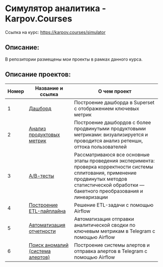 # Симулятор аналитика - Karpov.Courses
Ссылка на курс: https://karpov.courses/simulator

## Описание:
В репозитории размещены мои проекты в рамках данного курса.



## Описание проектов:
| Номер | Название и ссылка | О чем проект                                                     |
|---------------|-------------------|------------------------------------------------------------------|
|1              |[Дашборд](https://github.com/SSaakyan/Projects_KC/tree/main/KC_1.Dashboard)| Построение дашборда в Superset с отображением ключевых метрик|
|2              |[Анализ продуктовых метрик](https://github.com/SSaakyan/Projects_KC/tree/main/KC_2.Product_Metrics_Analysis)|Построение дашбордов с более продвинутыми продуктовыми метриками: визуализируется и проводится анализ ретеншн, оттока пользователей|
|3              |[А/В-тесты](https://github.com/SSaakyan/Projects_KC/tree/main/KC_3.AB_Testing)| Рассматриваюся все основные этапы проведения эксперимента: проверка корректности системы сплитования, применение продвинутых методов статистической обработки — бакетного преобразования и линеаризации|
|4              |[Построение ETL-пайплайна](https://github.com/SSaakyan/Projects_KC/tree/main/KC_4.ETL_Pipeline)|Решение ETL-задачи с помощью Airflow|
|5              |[Автоматизация отчетности](https://github.com/SSaakyan/Projects_KC/tree/main/KC_5.Automation_Telegram)|Автоматизация отправки аналитической сводки по ключевым метрикам в Telegram с помощью Airflow|
|6              |[Поиск аномалий (система алертов)](https://github.com/SSaakyan/Projects_KC/tree/main/KC_6.Automation_Alerts_Telegram)|Построение системы алертов и отправка алертов в Telegram с помощью Airflow |
